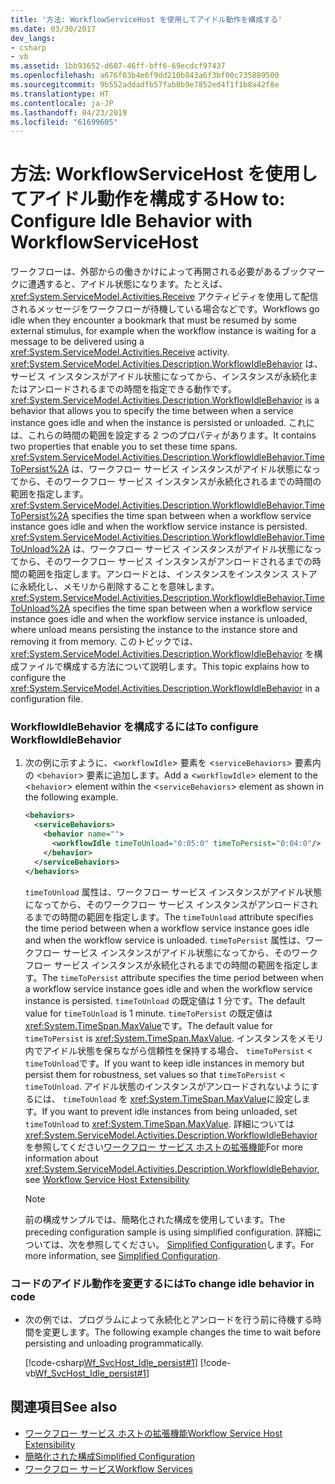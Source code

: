 ```yaml
---
title: '方法: WorkflowServiceHost を使用してアイドル動作を構成する'
ms.date: 03/30/2017
dev_langs:
- csharp
- vb
ms.assetid: 1bb93652-d687-46ff-bff6-69ecdcf97437
ms.openlocfilehash: a676f03b4e6f9dd210b843a6f3bf00c735889500
ms.sourcegitcommit: 9b552addadfb57fab0b9e7852ed4f1f1b8a42f8e
ms.translationtype: HT
ms.contentlocale: ja-JP
ms.lasthandoff: 04/23/2019
ms.locfileid: "61699605"
---
```

# <a name="how-to-configure-idle-behavior-with-workflowservicehost"></a><span data-ttu-id="2a815-102">方法: WorkflowServiceHost を使用してアイドル動作を構成する</span><span class="sxs-lookup"><span data-stu-id="2a815-102">How to: Configure Idle Behavior with WorkflowServiceHost</span></span>
<span data-ttu-id="2a815-103">ワークフローは、外部からの働きかけによって再開される必要があるブックマークに遭遇すると、アイドル状態になります。たとえば、 <xref:System.ServiceModel.Activities.Receive> アクティビティを使用して配信されるメッセージをワークフローが待機している場合などです。</span><span class="sxs-lookup"><span data-stu-id="2a815-103">Workflows go idle when they encounter a bookmark that must be resumed by some external stimulus, for example when the workflow instance is waiting for a message to be delivered using a <xref:System.ServiceModel.Activities.Receive> activity.</span></span> <span data-ttu-id="2a815-104"><xref:System.ServiceModel.Activities.Description.WorkflowIdleBehavior> は、サービス インスタンスがアイドル状態になってから、インスタンスが永続化またはアンロードされるまでの時間を指定できる動作です。</span><span class="sxs-lookup"><span data-stu-id="2a815-104"><xref:System.ServiceModel.Activities.Description.WorkflowIdleBehavior> is a behavior that allows you to specify the time between when a service instance goes idle and when the instance is persisted or unloaded.</span></span> <span data-ttu-id="2a815-105">これには、これらの時間の範囲を設定する 2 つのプロパティがあります。</span><span class="sxs-lookup"><span data-stu-id="2a815-105">It contains two properties that enable you to set these time spans.</span></span> <span data-ttu-id="2a815-106"><xref:System.ServiceModel.Activities.Description.WorkflowIdleBehavior.TimeToPersist%2A> は、ワークフロー サービス インスタンスがアイドル状態になってから、そのワークフロー サービス インスタンスが永続化されるまでの時間の範囲を指定します。</span><span class="sxs-lookup"><span data-stu-id="2a815-106"><xref:System.ServiceModel.Activities.Description.WorkflowIdleBehavior.TimeToPersist%2A> specifies the time span between when a workflow service instance goes idle and when the workflow service instance is persisted.</span></span> <span data-ttu-id="2a815-107"><xref:System.ServiceModel.Activities.Description.WorkflowIdleBehavior.TimeToUnload%2A> は、ワークフロー サービス インスタンスがアイドル状態になってから、そのワークフロー サービス インスタンスがアンロードされるまでの時間の範囲を指定します。アンロードとは、インスタンスをインスタンス ストアに永続化し、メモリから削除することを意味します。</span><span class="sxs-lookup"><span data-stu-id="2a815-107"><xref:System.ServiceModel.Activities.Description.WorkflowIdleBehavior.TimeToUnload%2A> specifies the time span between when a workflow service instance goes idle and when the workflow service instance is unloaded, where unload means persisting the instance to the instance store and removing it from memory.</span></span> <span data-ttu-id="2a815-108">このトピックでは、 <xref:System.ServiceModel.Activities.Description.WorkflowIdleBehavior> を構成ファイルで構成する方法について説明します。</span><span class="sxs-lookup"><span data-stu-id="2a815-108">This topic explains how to configure the <xref:System.ServiceModel.Activities.Description.WorkflowIdleBehavior> in a configuration file.</span></span>  
  
### <a name="to-configure-workflowidlebehavior"></a><span data-ttu-id="2a815-109">WorkflowIdleBehavior を構成するには</span><span class="sxs-lookup"><span data-stu-id="2a815-109">To configure WorkflowIdleBehavior</span></span>  
  
1. <span data-ttu-id="2a815-110">次の例に示すように、<`workflowIdle`> 要素を <`serviceBehaviors`> 要素内の <`behavior`> 要素に追加します。</span><span class="sxs-lookup"><span data-stu-id="2a815-110">Add a <`workflowIdle`> element to the <`behavior`> element within the <`serviceBehaviors`> element as shown in the following example.</span></span>  
  
    ```xml  
    <behaviors>  
      <serviceBehaviors>  
        <behavior name="">  
          <workflowIdle timeToUnload="0:05:0" timeToPersist="0:04:0"/>   
        </behavior>  
      </serviceBehaviors>  
    </behaviors>  
    ```  
  
     <span data-ttu-id="2a815-111">`timeToUnload` 属性は、ワークフロー サービス インスタンスがアイドル状態になってから、そのワークフロー サービス インスタンスがアンロードされるまでの時間の範囲を指定します。</span><span class="sxs-lookup"><span data-stu-id="2a815-111">The `timeToUnload` attribute specifies the time period between when a workflow service instance goes idle and when the workflow service is unloaded.</span></span> <span data-ttu-id="2a815-112">`timeToPersist` 属性は、ワークフロー サービス インスタンスがアイドル状態になってから、そのワークフロー サービス インスタンスが永続化されるまでの時間の範囲を指定します。</span><span class="sxs-lookup"><span data-stu-id="2a815-112">The `timeToPersist` attribute specifies the time period between when a workflow service instance goes idle and when the workflow service instance is persisted.</span></span> <span data-ttu-id="2a815-113">`timeToUnload` の既定値は 1 分です。</span><span class="sxs-lookup"><span data-stu-id="2a815-113">The default value for `timeToUnload` is 1 minute.</span></span> <span data-ttu-id="2a815-114">`timeToPersist` の既定値は <xref:System.TimeSpan.MaxValue>です。</span><span class="sxs-lookup"><span data-stu-id="2a815-114">The default value for `timeToPersist` is <xref:System.TimeSpan.MaxValue>.</span></span> <span data-ttu-id="2a815-115">インスタンスをメモリ内でアイドル状態を保ちながら信頼性を保持する場合、 `timeToPersist` < `timeToUnload`です。</span><span class="sxs-lookup"><span data-stu-id="2a815-115">If you want to keep idle instances in memory but persist them for robustness, set values so that `timeToPersist` < `timeToUnload`.</span></span> <span data-ttu-id="2a815-116">アイドル状態のインスタンスがアンロードされないようにするには、 `timeToUnload` を <xref:System.TimeSpan.MaxValue>に設定します。</span><span class="sxs-lookup"><span data-stu-id="2a815-116">If you want to prevent idle instances from being unloaded, set `timeToUnload` to <xref:System.TimeSpan.MaxValue>.</span></span> <span data-ttu-id="2a815-117">詳細については<xref:System.ServiceModel.Activities.Description.WorkflowIdleBehavior>を参照してください[ワークフロー サービス ホストの拡張機能](../../../../docs/framework/wcf/feature-details/workflow-service-host-extensibility.md)</span><span class="sxs-lookup"><span data-stu-id="2a815-117">For more information about <xref:System.ServiceModel.Activities.Description.WorkflowIdleBehavior>, see [Workflow Service Host Extensibility](../../../../docs/framework/wcf/feature-details/workflow-service-host-extensibility.md)</span></span>  
  
    > [!NOTE]
    >  <span data-ttu-id="2a815-118">前の構成サンプルでは、簡略化された構成を使用しています。</span><span class="sxs-lookup"><span data-stu-id="2a815-118">The preceding configuration sample is using simplified configuration.</span></span> <span data-ttu-id="2a815-119">詳細については、次を参照してください。 [Simplified Configuration](../../../../docs/framework/wcf/simplified-configuration.md)します。</span><span class="sxs-lookup"><span data-stu-id="2a815-119">For more information, see [Simplified Configuration](../../../../docs/framework/wcf/simplified-configuration.md).</span></span>  
  
### <a name="to-change-idle-behavior-in-code"></a><span data-ttu-id="2a815-120">コードのアイドル動作を変更するには</span><span class="sxs-lookup"><span data-stu-id="2a815-120">To change idle behavior in code</span></span>  
  
- <span data-ttu-id="2a815-121">次の例では、プログラムによって永続化とアンロードを行う前に待機する時間を変更します。</span><span class="sxs-lookup"><span data-stu-id="2a815-121">The following example changes the time to wait before persisting and unloading programmatically.</span></span>  
  
     [!code-csharp[Wf_SvcHost_Idle_persist#1](../../../../samples/snippets/csharp/VS_Snippets_CFX/wf_svchost_idle_persist/cs/source.cs#1)]
     [!code-vb[Wf_SvcHost_Idle_persist#1](../../../../samples/snippets/visualbasic/VS_Snippets_CFX/wf_svchost_idle_persist/vb/source.vb#1)]  
  
## <a name="see-also"></a><span data-ttu-id="2a815-122">関連項目</span><span class="sxs-lookup"><span data-stu-id="2a815-122">See also</span></span>

- [<span data-ttu-id="2a815-123">ワークフロー サービス ホストの拡張機能</span><span class="sxs-lookup"><span data-stu-id="2a815-123">Workflow Service Host Extensibility</span></span>](../../../../docs/framework/wcf/feature-details/workflow-service-host-extensibility.md)
- [<span data-ttu-id="2a815-124">簡略化された構成</span><span class="sxs-lookup"><span data-stu-id="2a815-124">Simplified Configuration</span></span>](../../../../docs/framework/wcf/simplified-configuration.md)
- [<span data-ttu-id="2a815-125">ワークフロー サービス</span><span class="sxs-lookup"><span data-stu-id="2a815-125">Workflow Services</span></span>](../../../../docs/framework/wcf/feature-details/workflow-services.md)

